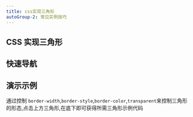 ```yaml
---
title: css实现三角形
autoGroup-2: 常见实例技巧
---
```


## CSS 实现三角形

## 快速导航

<TOC />

## 演示示例

<exampleskill-createTriangle />

通过控制 `border-width`,`border-style`,`border-color`,`transparent`来控制三角形的形态,点击上方三角形,在底下即可获得所需三角形示例代码

<footer-FooterLink :isShareLink="true" :isDaShang="true" />
